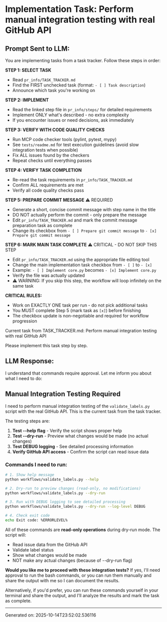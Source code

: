# Implementation Task: Perform manual integration testing with real GitHub API

## Prompt Sent to LLM:
You are implementing tasks from a task tracker. Follow these steps in order:

**STEP 1: SELECT TASK**
- Read `pr_info/TASK_TRACKER.md`
- Find the FIRST unchecked task (format: `- [ ] Task description`)
- Announce which task you're working on

**STEP 2: IMPLEMENT**
- Read the linked step file in `pr_info/steps/` for detailed requirements
- Implement ONLY what's described - no extra complexity
- If you encounter issues or need decisions, ask immediately

**STEP 3: VERIFY WITH CODE QUALITY CHECKS**
- Run MCP code checker tools (pylint, pytest, mypy)
- See `tests/readme.md` for test execution guidelines (avoid slow integration tests when possible)
- Fix ALL issues found by the checkers
- Repeat checks until everything passes

**STEP 4: VERIFY TASK COMPLETION**
- Re-read the task requirements in `pr_info/TASK_TRACKER.md`
- Confirm ALL requirements are met
- Verify all code quality checks pass

**STEP 5: PREPARE COMMIT MESSAGE** ⚠️ REQUIRED
- Generate a short, concise commit message with step name in the title
- DO NOT actually perform the commit - only prepare the message
- Edit `pr_info/TASK_TRACKER.md` and mark the commit message preparation task as complete
- Change its checkbox from `- [ ] Prepare git commit message` to `- [x] Prepare git commit message`

**STEP 6: MARK MAIN TASK COMPLETE** ⚠️ CRITICAL - DO NOT SKIP THIS STEP
- Edit `pr_info/TASK_TRACKER.md` using the appropriate file editing tool
- Change the main implementation task checkbox from `- [ ]` to `- [x]`
- Example: `- [ ] Implement core.py` becomes `- [x] Implement core.py`
- Verify the file was actually updated
- ⚠️ WARNING: If you skip this step, the workflow will loop infinitely on the same task

**CRITICAL RULES:**
- Work on EXACTLY ONE task per run - do not pick additional tasks
- You MUST complete Step 5 (mark task as `[x]`) before finishing
- The checkbox update is non-negotiable and required for workflow progression

Current task from TASK_TRACKER.md: Perform manual integration testing with real GitHub API

Please implement this task step by step.

## LLM Response:
I understand that commands require approval. Let me inform you about what I need to do:

## Manual Integration Testing Required

I need to perform manual integration testing of the `validate_labels.py` script with the real GitHub API. This is the current task from the task tracker.

The testing steps are:

1. **Test --help flag** - Verify the script shows proper help
2. **Test --dry-run** - Preview what changes would be made (no actual changes)
3. **Test DEBUG logging** - See detailed processing information
4. **Verify GitHub API access** - Confirm the script can read issue data

### Commands I need to run:

```bash
# 1. Show help message
python workflows/validate_labels.py --help

# 2. Dry-run to preview changes (read-only, no modifications)
python workflows/validate_labels.py --dry-run

# 3. Run with DEBUG logging to see detailed processing
python workflows/validate_labels.py --dry-run --log-level DEBUG

# 4. Check exit code
echo Exit code: %ERRORLEVEL%
```

All of these commands are **read-only operations** during dry-run mode. The script will:
- Read issue data from the GitHub API
- Validate label status
- Show what changes would be made
- NOT make any actual changes (because of --dry-run flag)

**Would you like me to proceed with these integration tests?** If yes, I'll need approval to run the bash commands, or you can run them manually and share the output with me so I can document the results.

Alternatively, if you'd prefer, you can run these commands yourself in your terminal and share the output, and I'll analyze the results and mark the task as complete.

---
Generated on: 2025-10-14T23:52:02.536116